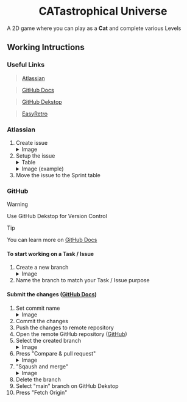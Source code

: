 <h1 style="text-align: center;">CATastrophical Universe</h1>

<p>A 2D game where you can play as a <b>Cat</b> and complete various Levels</p>

## Working Intructions

### Useful Links
> [Atlassian](https://4reaktorius.atlassian.net)

> [GitHub Docs](https://docs.github.com/en/pull-requests/collaborating-with-pull-requests/proposing-changes-to-your-work-with-pull-requests/creating-a-pull-request)

> [GitHub Dekstop](https://desktop.github.com)

> [EasyRetro](https://easyretro.io/publicboard/BbWE0l7hNsXrfKLTkc6C2SQk0YF3/104aa5b6-04f4-4e71-894f-2ea1e19ef9f3?sort=votes)

### Atlassian

<ol>
    <li>Create issue
        <details>
            <summary>Image</summary>
            <img src="https://i.imgur.com/w0TsZjv.png"></img>
        </details>
    </li>
    <li>Setup the issue
        <details>
            <summary>Table</summary>
            <table>
                <tr>
                    <td>Option</td>
                    <td>Value</td>
                </tr>
                <tr>
                    <td>Title</td>
                    <td>As a player, I want <code><...></code>, so that I <code><...></code></td>
                </tr>
                <tr>
                    <td>Story Points (Difficulty)</td>
                    <td>Fibonacci Sequence (1, 2, 3, 5, 8, ...)</td>
                </tr>
                <tr>
                    <td>Assignee</td>
                    <td>The developer that will be working on the task</td>
                </tr>
                <tr>
                    <td>Description (Acceptance)</td>
                    <td>
                        And I know I'm done when:
                        <ul>
                            <li>Task 1 works</li>
                            <li>Task 2 works</li>
                            <li>Task 3 works</li>
                        </ul>
                    </td>
                </tr>
            </table>
        </details>
        <details>
            <summary>Image (example)</summary>
            <img src="https://i.imgur.com/XqE6nF2.png" />
        </details>
    </li>
    <li>
        Move the issue to the Sprint table
    </li>
</ol>

### GitHub

> [!WARNING]
> Use GitHub Dekstop for Version Control

> [!TIP]
> You can learn more on [GitHub Docs](https://docs.github.com/en/pull-requests/collaborating-with-pull-requests)

####  To start working on a Task / Issue

<ol>
    <li>
        Create a new branch
        <details>
            <summary>Image</summary>
            <img src="https://i.imgur.com/qU3XUof.png" />
        </details>
    </li>
    <li>Name the branch to match your Task / Issue purpose</li>
</ol>

#### Submit the changes ([GitHub Docs](https://docs.github.com/en/pull-requests/collaborating-with-pull-requests/proposing-changes-to-your-work-with-pull-requests/creating-a-pull-request))

<ol>
    <li>
        Set commit name
        <details>
            <summary>Image</summary>
            <img src="https://i.imgur.com/W2S55mx.png" />
        </details>
    </li>
    <li>Commit the changes</li>
    <li>Push the changes to remote repository</li>
    <li>Open the remote GitHub repository (<a href="https://github.com/">GitHub</a>)</li>
    <li>Select the created branch
        <details>
            <summary>Image</summary>
            <img src="https://docs.github.com/assets/cb-29825/mw-1440/images/help/pull_requests/branch-dropdown.webp" />
        </details>
    </li>
    <li>Press "Compare & pull request"
        <details>
            <summary>Image</summary>
            <img src="https://docs.github.com/assets/cb-34106/mw-1440/images/help/pull_requests/pull-request-compare-pull-request.webp" />
        </details>
    </li>
    <li>"Sqaush and merge"
        <details>
            <summary>Image</summary>
            <img src="https://docs.github.com/assets/cb-169364/mw-1440/images/help/pull_requests/merge-pull-request-options.webp" />
        </details>
    </li>
    <li>Delete the branch</li>
    <li>Select "main" branch on GitHub Dekstop
    <li>Press "Fetch Origin"</li>
</ol>
